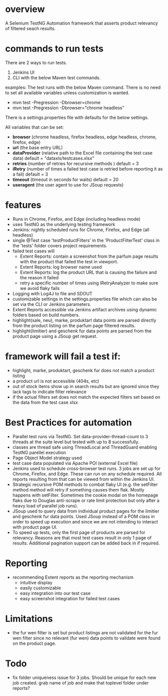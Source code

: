 # overview

A Selenium TestNG Automation framework that asserts product relevancy of filtered seach results.

# commands to run tests

There are 2 ways to run tests.

1. Jenkins UI
2. CLI with the below Maven test commands.

examples:
The test runs with the below Maven command. There is no need to set all available variables unless customization is wanted.

- mvn test -Pregression -Dbrowser=chrome
- mvn test -Pregression -Dbrowser="chrome headless"

There is a settings.properties file with defaults for the below settings.

All variables that can be set:

- **browser** (chrome headless, firefox headless, edge headless, chrome, firefox, edge)
- **url** (the base entry URL)
- **dataProvider** (relative path to the Excel file containing the test case data) default = "dataxls/testcases.xlsx"
- **retries** (number of retries for recursive methods ) default = 3
- **iRetry** (number of times a failed test case is retried before reporting it as a fail) default = 3
- **timeout** (timeout in seconds for waits) default = 20
- **useragent** (the user agent to use for JSoup requests)

# features

- Runs in Chrome, Firefox, and Edge (including headless mode)
- uses TestNG as the underlying testing framework
- Jenkins: nightly scheduled runs for Chrome, Firefox, and Edge (all headless)
- single @Test case 'testProductFilters' in the 'ProductFilterTest' class in the 'tests' folder covers project requirements.
- failed test cases will
  - Extent Reports: contain a screenshot from the parfum page results with the product that failed the test in viewport.
  - Extent Reports: log browser name used
  - Extent Reports: log the product URL that is causing the failure and the reason it failed
  - retry a specific number of times using IRetryAnalyzer to make sure we avoid flaky fails
- Logging with Log4J to file and SDOUT
- customizable settings in the settings.properties file which can also be set via the CLI or Jenkins parameters.
- Extent Reports accessible via Jenkins artifact archives using dynamic folders based on build numbers.
- highlight(sale, neu), marke, produktart data points are parsed directly from the product listing on the parfum page filtered results.
- highlight(limitier) and geschenk fur data points are parsed from the product page using a JSoup get request.

# framework will fail a test if:

- highlight, marke, produktart, geschenk fur does not match a product listing
- a product url is not accessible (404s, etc)
- out of stock items show up in search results but are ignored since they lack tags to indicate filter relevance
- if the actual filters set does not match the expected filters set based on the data from the test case xlsx

# Best Practices for automation

- Parallel test runs via TestNG. Set data-provider-thread-count to 3 threads at the suite level but tested with up to 8 successfully.
- classes are thread safe using ThreadLocal and ThreadGuard enabling TestNG parellel execution
- Page Object Model strategy used
- test case data populated via Apache POI (external Excel file)
- Jenkins used to schedule cross-browser test runs. 3 jobs are set up for Chrome, Firefox, and Edge. These can run on any schedule required. All reports resulting from that can be viewed from within the Jenkins UI.
- Strategic recursive POM methods to combat flaky UI (e.g. the setFilter method method will retry if something causes them flak. Mostly happens with setFilter. Sometimes the cookie modal on the homepage flaks due to Douglas anti-scrape or rate limit protection but only after a heavy load of parallel job runs).
- JSoup used to query data from individual product pages for the limitier and geschenk fur data points. Used JSoup instead of a POM class in order to speed up execution and since we are not intending to interact with product page UI.
- To speed up tests, only the first page of products are parsed for relevancy. Reasons are that most test cases result in only 1 page of results. Additional pagination support can be added back in if required.

# Reporting

- recommending Extent reports as the reporting mechanism
  - intuitive display
  - easily customizable
  - easy integration into our test case
  - easy screenshot integration for failed test cases

# Limitations

- the fur wen filter is set but product listings are not validated for the fur wen filter since no relevant (fur wen) data points to validate were found on the product page.

# Todo

- fix folder uniqueness issue for 3 jobs. Should be unique for each new job created. grab name of job and make that toplevel folder under reports?
